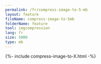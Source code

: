 ```yaml
---
permalink: /fr/compress-image-to-5-mb
layout: feature
fileName: compress-image-to-5mb
folderName: feature
tool: imgcompression
lang: fr
size: 5000
type: mb
---
```


{%- include compress-image-to-X.html -%}
